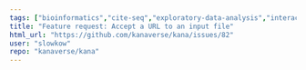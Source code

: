 ```yaml
---
tags: ["bioinformatics","cite-seq","exploratory-data-analysis","interactive-analysis","interactive-visualizations","rna-seq","single-cell","webassembly"]
title: "Feature request: Accept a URL to an input file"
html_url: "https://github.com/kanaverse/kana/issues/82"
user: "slowkow"
repo: "kanaverse/kana"
---
```


